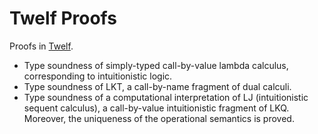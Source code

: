 # Twelf Proofs

Proofs in [Twelf](http://twelf.org/wiki/Main_Page).

- Type soundness of simply-typed call-by-value lambda calculus, corresponding to intuitionistic logic.
- Type soundness of LKT, a call-by-name fragment of dual calculi.
- Type soundness of a computational interpretation of LJ (intuitionistic sequent calculus), a call-by-value intuitionistic fragment of LKQ.
  Moreover, the uniqueness of the operational semantics is proved.
